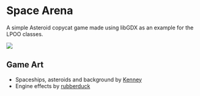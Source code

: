 # Space Arena

A simple Asteroid copycat game made using libGDX as an example for the LPOO classes.

![](https://github.com/arestivo/SpaceArena/raw/sprites/images/screenshot.png)

## Game Art

* Spaceships, asteroids and background by [Kenney](http://opengameart.org/content/space-shooter-art)
* Engine effects by [rubberduck](http://opengameart.org/content/25-special-effects-rendered-with-blender)


